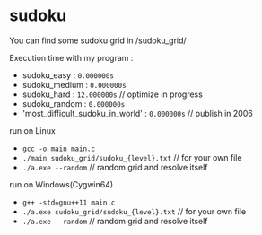 # sudoku

You can find some sudoku grid in /sudoku_grid/

Execution time with my program : 
- sudoku_easy : `0.000000s`
- sudoku_medium : `0.000000s`
- sudoku_hard : `12.000000s` // optimize in progress
- sudoku_random : `0.000000s`
- 'most_difficult_sudoku_in_world' : `0.000000s` // publish in 2006

run on Linux
- `gcc -o main main.c` 
- `./main sudoku_grid/sudoku_{level}.txt` // for your own file
- `./a.exe --random`  // random grid and resolve itself

run on Windows(Cygwin64)
- `g++ -std=gnu++11 main.c`
- `./a.exe sudoku_grid/sudoku_{level}.txt` // for your own file
- `./a.exe --random`  // random grid and resolve itself
